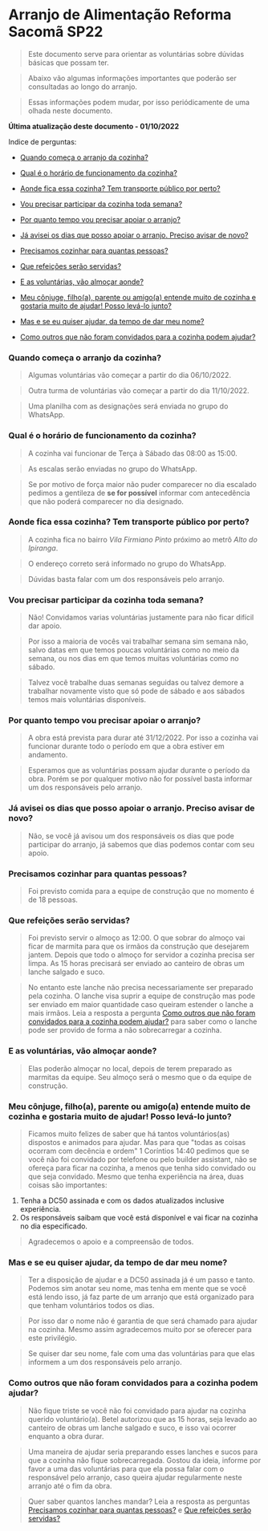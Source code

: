 # Arranjo de Alimentação Reforma Sacomã SP22

> Este documento serve para orientar as voluntárias sobre dúvidas básicas que possam ter.

>Abaixo vão algumas informações importantes que poderão ser consultadas ao longo do arranjo.

>Essas informações podem mudar, por isso periódicamente de uma olhada neste documento.

**Última atualização deste documento - 01/10/2022**

Indice de perguntas:

* [Quando começa o arranjo da cozinha?](https://github.com/ibrahim-brumate/arranjo-alimentacao/#quando-come%C3%A7a-o-arranjo-da-cozinha)

* [Qual é o horário de funcionamento da cozinha?](https://github.com/ibrahim-brumate/arranjo-alimentacao/#qual-%C3%A9-o-hor%C3%A1rio-de-funcionamento-da-cozinha)

* [Aonde fica essa cozinha? Tem transporte público por perto?](https://github.com/ibrahim-brumate/arranjo-alimentacao/#aonde-fica-essa-cozinha-tem-transporte-p%C3%BAblico-por-perto)

* [Vou precisar participar da cozinha toda semana?](https://github.com/ibrahim-brumate/arranjo-alimentacao/#vou-precisar-participar-da-cozinha-toda-semana)

* [Por quanto tempo vou precisar apoiar o arranjo?](https://github.com/ibrahim-brumate/arranjo-alimentacao/#por-quanto-tempo-vou-precisar-apoiar-o-arranjo)

* [Já avisei os dias que posso apoiar o arranjo. Preciso avisar de novo?](https://github.com/ibrahim-brumate/arranjo-alimentacao/#j%C3%A1-avisei-os-dias-que-posso-apoiar-o-arranjo-preciso-avisar-de-novo)

* [Precisamos cozinhar para quantas pessoas?](https://github.com/ibrahim-brumate/arranjo-alimentacao/#precisamos-cozinhar-para-quantas-pessoas)

* [Que refeições serão servidas?](https://github.com/ibrahim-brumate/arranjo-alimentacao/#que-refei%C3%A7%C3%B5es-ser%C3%A3o-servidas)

* [E as voluntárias, vão almoçar aonde?](https://github.com/ibrahim-brumate/arranjo-alimentacao/#e-as-volunt%C3%A1rias-v%C3%A3o-almo%C3%A7ar-aonde)

* [Meu cônjuge, filho(a), parente ou amigo(a) entende muito de cozinha e gostaria muito de ajudar! Posso levá-lo junto?](https://github.com/ibrahim-brumate/arranjo-alimentacao/#meu-c%C3%B4njuge-filhoa-parente-ou-amigoa-entende-muito-de-cozinha-e-gostaria-muito-de-ajudar-posso-lev%C3%A1-lo-junto)

* [Mas e se eu quiser ajudar, da tempo de dar meu nome?](https://github.com/ibrahim-brumate/arranjo-alimentacao/#mas-e-se-eu-quiser-ajudar-da-tempo-de-dar-meu-nome)

* [Como outros que não foram convidados para a cozinha podem ajudar?](https://github.com/ibrahim-brumate/arranjo-alimentacao/#como-outros-que-n%C3%A3o-foram-convidados-para-a-cozinha-podem-ajudar)

### Quando começa o arranjo da cozinha?
>Algumas voluntárias vão começar a partir do dia 06/10/2022.

>Outra turma de voluntárias vão começar a partir do dia 11/10/2022.

>Uma planilha com as designações será enviada no grupo do WhatsApp.

### Qual é o horário de funcionamento da cozinha?
>A cozinha vai funcionar de Terça à Sábado das 08:00 as 15:00.

>As escalas serão enviadas no grupo do WhatsApp.

>Se por motivo de força maior não puder comparecer no dia escalado pedimos a gentileza de **se for possível** informar com antecedência que não poderá comparecer no dia designado.

### Aonde fica essa cozinha? Tem transporte público por perto?
>A cozinha fica no bairro *Vila Firmiano Pinto* próximo ao metrô *Alto do Ipiranga*.

>O endereço correto será informado no grupo do WhatsApp.

>Dúvidas basta falar com um dos responsáveis pelo arranjo.

### Vou precisar participar da cozinha toda semana?
>Não! Convidamos varias voluntárias justamente para não ficar difícil dar apoio.

>Por isso a maioria de vocês vai trabalhar semana sim semana não, salvo datas em que temos poucas voluntárias como no meio da semana, ou nos dias em que temos muitas voluntárias como no sábado.

>Talvez você trabalhe duas semanas seguidas ou talvez demore a trabalhar novamente visto que só pode de sábado e aos sábados temos mais voluntárias disponíveis.

### Por quanto tempo vou precisar apoiar o arranjo?
>A obra está prevista para durar até 31/12/2022. Por isso a cozinha vai funcionar durante todo o período em que a obra estiver em andamento.

>Esperamos que as voluntárias possam ajudar durante o período da obra. Porém se por qualquer motivo não for possível basta informar um dos responsáveis pelo arranjo.

### Já avisei os dias que posso apoiar o arranjo. Preciso avisar de novo?
>Não, se você já avisou um dos responsáveis os dias que pode participar do arranjo, já sabemos que dias podemos contar com seu apoio.

### Precisamos cozinhar para quantas pessoas?
>Foi previsto comida para a equipe de construção que no momento é de 18 pessoas.

### Que refeições serão servidas?
>Foi previsto servir o almoço as 12:00. O que sobrar do almoço vai ficar de marmita para que os irmãos da construção que desejarem jantem.
Depois que todo o almoço for servidor a cozinha precisa ser limpa. As 15 horas precisará ser enviado ao canteiro de obras um lanche salgado
e suco. 

>No entanto este lanche não precisa necessariamente ser preparado pela cozinha. O lanche visa suprir a equipe de construção mas pode ser
enviado em maior quantidade caso queiram estender o lanche a mais irmãos. Leia a resposta a pergunta [Como outros que não foram convidados para a cozinha podem ajudar?](https://github.com/ibrahim-brumate/arranjo-alimentacao/#como-outros-que-n%C3%A3o-foram-convidados-para-a-cozinha-podem-ajudar) para 
saber como o lanche pode ser provido de forma a não sobrecarregar a cozinha.

### E as voluntárias, vão almoçar aonde?
>Elas poderão almoçar no local, depois de terem preparado as marmitas da equipe. Seu almoço será o mesmo que o da equipe de construção.

### Meu cônjuge, filho(a), parente ou amigo(a) entende muito de cozinha e gostaria muito de ajudar! Posso levá-lo junto?
>Ficamos muito felizes de saber que há tantos voluntários(as) dispostos e
animados para ajudar. Mas para que "todas as coisas ocorram com decência
e ordem" 1 Coríntios 14:40 pedimos que se você não foi convidado por telefone
ou pelo builder assistant, não se ofereça para ficar na cozinha, a menos que tenha sido convidado ou que seja convidado.
Mesmo que tenha experiência na área, duas coisas são importantes:

1) Tenha a DC50 assinada e com os dados
atualizados inclusive experiência.
2) Os responsáveis saibam que você está
disponível e vai ficar na cozinha no dia
especificado.

>Agradecemos o apoio e a compreensão de
todos.

### Mas e se eu quiser ajudar, da tempo de dar meu nome?
>Ter a disposição de ajudar e a DC50 assinada já é um passo e tanto. Podemos
sim anotar seu nome, mas tenha em mente que se você está lendo isso, já faz
parte de um arranjo que está organizado para que tenham voluntários todos os
dias.

>Por isso dar o nome não é garantia de que será chamado para ajudar na cozinha.
Mesmo assim agradecemos muito por se oferecer para este privilégio.

>Se quiser dar seu nome, fale com uma das voluntárias para que elas informem a
um dos responsáveis pelo arranjo.

### Como outros que não foram convidados para a cozinha podem ajudar?
>Não fique triste se você não foi convidado para ajudar na cozinha querido voluntário(a).
Betel autorizou que as 15 horas, seja levado ao canteiro de obras um lanche salgado e suco,
e isso vai ocorrer enquanto a obra durar.

>Uma maneira de ajudar seria preparando esses lanches e sucos para que a cozinha não fique
sobrecarregada. Gostou da ideia, informe por favor a uma das voluntárias para que ela possa
falar com o responsável pelo arranjo, caso queira ajudar regularmente neste arranjo até o
fim da obra.

>Quer saber quantos lanches mandar? Leia a resposta as perguntas [Precisamos cozinhar para quantas pessoas?](https://github.com/ibrahim-brumate/arranjo-alimentacao/#precisamos-cozinhar-para-quantas-pessoas) e [Que refeições serão servidas?](https://github.com/ibrahim-brumate/arranjo-alimentacao/#que-refei%C3%A7%C3%B5es-ser%C3%A3o-servidas)
